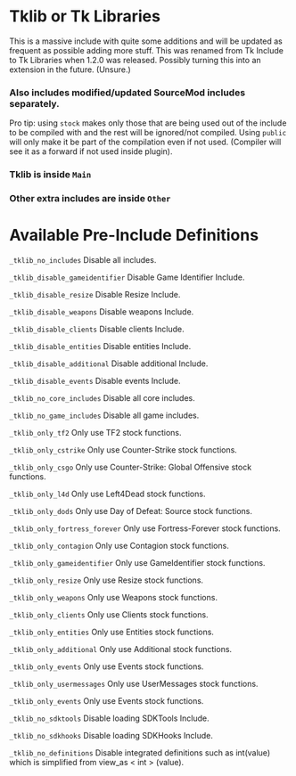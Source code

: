 # Tklib or Tk Libraries
This is a massive include with quite some additions and will be updated as frequent as possible adding more stuff.
This was renamed from Tk Include to Tk Libraries when 1.2.0 was released. Possibly turning this into an extension in the future. (Unsure.)

### Also includes modified/updated SourceMod includes separately.

Pro tip: using `stock` makes only those that are being used out of the include to be compiled with and the rest will be ignored/not compiled.
Using `public` will only make it be part of the compilation even if not used. (Compiler will see it as a forward if not used inside plugin).

### Tklib is inside ``Main``

### Other extra includes are inside ``Other``


# Available Pre-Include Definitions

`_tklib_no_includes` Disable all includes.

`_tklib_disable_gameidentifier` Disable Game Identifier Include.

`_tklib_disable_resize` Disable Resize Include.

`_tklib_disable_weapons` Disable weapons Include.

`_tklib_disable_clients` Disable clients Include.

`_tklib_disable_entities` Disable entities Include.

`_tklib_disable_additional` Disable additional Include.

`_tklib_disable_events` Disable events Include.

`_tklib_no_core_includes` Disable all core includes.

`_tklib_no_game_includes` Disable all game includes.

`_tklib_only_tf2` Only use TF2 stock functions.

`_tklib_only_cstrike` Only use Counter-Strike stock functions.

`_tklib_only_csgo` Only use Counter-Strike: Global Offensive stock functions.

`_tklib_only_l4d` Only use Left4Dead stock functions.

`_tklib_only_dods` Only use Day of Defeat: Source stock functions.

`_tklib_only_fortress_forever` Only use Fortress-Forever stock functions.

`_tklib_only_contagion` Only use Contagion stock functions.

`_tklib_only_gameidentifier` Only use GameIdentifier stock functions.

`_tklib_only_resize` Only use Resize stock functions.

`_tklib_only_weapons` Only use Weapons stock functions.

`_tklib_only_clients` Only use Clients stock functions.

`_tklib_only_entities` Only use Entities stock functions.

`_tklib_only_additional` Only use Additional stock functions.

`_tklib_only_events` Only use Events stock functions.

`_tklib_only_usermessages` Only use UserMessages stock functions.

`_tklib_only_events` Only use Events stock functions.

`_tklib_no_sdktools` Disable loading SDKTools Include.

`_tklib_no_sdkhooks` Disable loading SDKHooks Include.

`_tklib_no_definitions` Disable integrated definitions such as int(value) which is simplified from view_as < int > (value).
